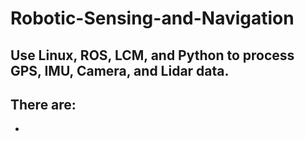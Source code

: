 # Robotic-Sensing-and-Navigation

## Use Linux, ROS, LCM, and Python to process GPS, IMU, Camera, and Lidar data. ##
There are: 
- 
- 
